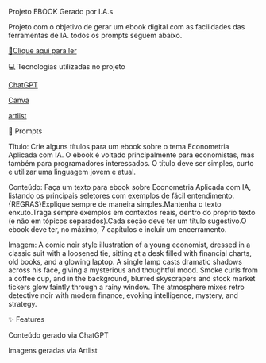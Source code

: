 Projeto EBOOK Gerado por I.A.s

Projeto com o objetivo de gerar um ebook digital com as facilidades das ferramentas de IA. todos os prompts seguem abaixo.

[📕Clique aqui para ler](https://github.com/Lucasstalter/Ebook-feito-com-IA./blob/main/Ebook.pdf)

💻 Tecnologias utilizadas no projeto

[ChatGPT](https://chatgpt.com/)

[Canva](https://www.canva.com/)

[artlist](https://artlist.io/)


🧠 Prompts

Título: Crie alguns títulos para um ebook sobre o tema Econometria Aplicada com IA. O ebook é voltado principalmente para economistas, mas também para programadores interessados. O título deve ser simples, curto e utilizar uma linguagem jovem e atual.

Conteúdo:
Faça um texto para ebook sobre Econometria Aplicada com IA, listando os principais seletores com exemplos de fácil entendimento.{REGRAS}Explique sempre de maneira simples.Mantenha o texto enxuto.Traga sempre exemplos em contextos reais, dentro do próprio texto (e não em tópicos separados).Cada seção deve ter um título sugestivo.O ebook deve ter, no máximo, 7 capítulos e incluir um encerramento.

Imagem: A comic noir style illustration of a young economist, dressed in a classic suit with a loosened tie, sitting at a desk filled with financial charts, old books, and a glowing laptop. A single lamp casts dramatic shadows across his face, giving a mysterious and thoughtful mood. Smoke curls from a coffee cup, and in the background, blurred skyscrapers and stock market tickers glow faintly through a rainy window. The atmosphere mixes retro detective noir with modern finance, evoking intelligence, mystery, and strategy.

✨ Features

Conteúdo gerado via ChatGPT

Imagens geradas via Artlist
